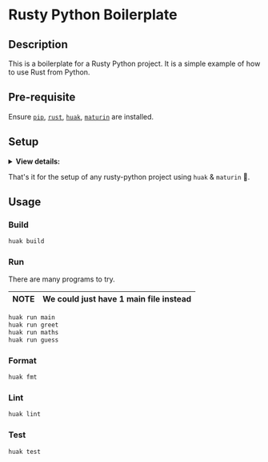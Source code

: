 # Rusty Python Boilerplate

## Description

This is a boilerplate for a Rusty Python project. It is a simple example of how to use Rust from Python.

## Pre-requisite

Ensure [`pip`](https://pip.pypa.io/en/stable/installation/), [`rust`](https://www.rust-lang.org/tools/install), [`huak`](https://github.com/cnpryer/huak/blob/master/docs/user_guide.md), [`maturin`](https://www.maturin.rs/installation) are installed.

## Setup

<details><summary><b>View details:</b></summary>

1. `$ huak new rusty-py-boilerplate`: Create a new project using `huak`.
2. Add some files based on your project. Here, `greet.py`, `maths.py`, `main.py` are added with some code.
3. `$ huak build`: Build the project.
4. Add a guess game module in Rust. In order to do this, follow the steps below:
    1. Create module using `$ cargo new guess-what --lib`.
    2. Go to the `guess-what` directory using `$ cd guess-what`.
    3. Add this code to `Cargo.toml`:

    ```toml
    ...
    ...
    [lib]
    name = "guess_what"
    # "cdylib" is necessary to produce a shared library for Python to import from
    crate-type = ["cdylib"]

    [dependencies]
    rand = "0.8.4"

    [dependencies.pyo3]
    version = "0.20.0"
    # "abi3-py38" tells pyo3 (and maturin) to build using the stable ABI with minimum Python version 3.8
    features = ["abi3-py38"]
    ```

    4. Add `pyproject.toml` file to the root of the project with the following content:

    ```toml
    [build-system]
    requires = ["maturin>=1.0,<2.0"]
    build-backend = "maturin"

    [tool.maturin]
    # "extension-module" tells pyo3 we want to build an extension module (skips linking against libpython.so)
    features = ["pyo3/extension-module"]
    ```

    Now, if you want to try testing this module within a local virtual environment, then try this [step](https://github.com/abhi3700/My_Learning-Python/blob/9829e8828b557b08da0b23e8eb012053aba853b9/libs/py-pm-tools/maturin/README.md#L58-L75) along with.

    5. Add this code to `src/lib.rs` in `src` directory.

    <details><summary><b>Code:</b></summary>

    ```rust
    use pyo3::prelude::*;
    use rand::Rng;
    use std::cmp::Ordering;
    use std::io;

    #[pyfunction]
    fn guess_the_number() {
        println!("Guess the number!");

        let secret_number = rand::thread_rng().gen_range(1..101);

        loop {
            println!("Please input your guess.");

            let mut guess = String::new();

            io::stdin()
                .read_line(&mut guess)
                .expect("Failed to read line");

            let guess: u32 = match guess.trim().parse() {
                Ok(num) => num,
                Err(_) => continue,
            };

            println!("You guessed: {}", guess);

            match guess.cmp(&secret_number) {
                Ordering::Less => println!("Too small!"),
                Ordering::Greater => println!("Too big!"),
                Ordering::Equal => {
                    println!("You win!");
                    break;
                }
            }
        }
    }

    /// A Python module implemented in Rust. The name of this function must match
    /// the `lib.name` setting in the `Cargo.toml`, else Python will not be able to
    /// import the module.
    #[pymodule]
    fn guess_what(_py: Python, m: &PyModule) -> PyResult<()> {
        m.add_function(wrap_pyfunction!(guess_the_number, m)?)?;

        Ok(())
    }
    ```

    </details>

    6. Build the module using `$ maturin develop` or `$ maturin build` (with `.whl` file). This will create a `maturin/` folder with lib in the `target` directory.
5. Come back to the root of the main project using `$ cd ..`. And then run this `python -m pip install ./guess-what` to install the module in your local virtual environment folder i.e. `.venv` during `$ huak build`.
6. Now, you can use the module in your python code. Created a new file `guess.py` and added some code to use the module. Here, tried to call the `guess_the_number` exposed function from the `guess-what` module.
7. Add a task to `pyproject.toml` to run the `guess.py` using `$ huak run guess`.

</details>

That's it for the setup of any rusty-python project using `huak` & `maturin` 🎉.

## Usage

### Build

```sh
huak build
```

### Run

There are many programs to try.

| NOTE | We could just have 1 main file instead |
| --- | --- |

```sh
huak run main
huak run greet
huak run maths
huak run guess
```

### Format

```sh
huak fmt
```

### Lint

```sh
huak lint
```

### Test

```sh
huak test
```
